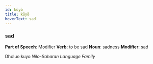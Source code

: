 ```yaml
---
id: küyö
title: küyö
hoverText: sad
---
```


### sad

**Part of Speech**: Modifier
**Verb**: to be sad
**Noun**: sadness
**Modifier**: sad

Dholuo kuyo 
*Nilo-Saharan Language Family*